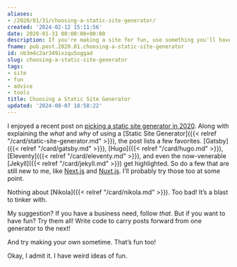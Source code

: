 ```yaml
---
aliases:
- /2020/01/31/choosing-a-static-site-generator/
created: '2024-02-12 15:11:56'
date: 2020-01-31 00:00:00+00:00
description: If you're making a site for fun, use something you'll have fun with
fname: pub.post.2020.01.choosing-a-static-site-generator
id: nb3m4c2ar349ixzqu5oggad
slug: choosing-a-static-site-generator
tags:
- site
- fun
- advice
- tools
title: Choosing a Static Site Generator
updated: '2024-08-07 18:58:22'
---
```


I enjoyed a recent post on [picking a static site generator in 2020](https://snipcart.com/blog/choose-best-static-site-generator). Along with explaining the *what* and *why* of using a [Static Site Generator]({{< relref "/card/static-site-generator.md" >}}), the post lists a few favorites. [Gatsby]({{< relref "/card/gatsby.md" >}}), [Hugo]({{< relref "/card/hugo.md" >}}), [Eleventy]({{< relref "/card/eleventy.md" >}}), and even the now-venerable [Jekyll]({{< relref "/card/jekyll.md" >}}) get highlighted. So do a few that are still new to me, like [Next.js](https://nextjs.org/) and [Nuxt.js](https://nuxtjs.org/). I’ll probably try those too at some point.

Nothing about [Nikola]({{< relref "/card/nikola.md" >}}). Too bad\! It’s a blast to tinker with.

My suggestion? If you have a business need, follow *that*. But if you want to have fun? Try them all! Write code to carry posts forward from one generator to the next!

And try making your own sometime. That’s fun too!

Okay, I admit it. I have weird ideas of fun.